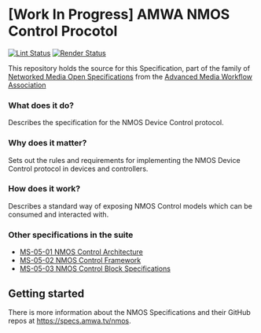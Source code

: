 # \[Work In Progress\] AMWA NMOS Control Procotol

[![Lint Status](https://github.com/AMWA-TV/is-12/workflows/Lint/badge.svg)](https://github.com/AMWA-TV/is-12/actions?query=workflow%3ALint)
[![Render Status](https://github.com/AMWA-TV/is-12/workflows/Render/badge.svg)](https://github.com/AMWA-TV/is-12/actions?query=workflow%3ARender)

This repository holds the source for this Specification, part of the family of [Networked Media Open Specifications](https://specs.amwa.tv/nmos) from the [Advanced Media Workflow Association](https://amwa.tv)

<!-- INTRO-START -->

### What does it do?

Describes the specification for the NMOS Device Control protocol.

### Why does it matter?

Sets out the rules and requirements for implementing the NMOS Device Control protocol in devices and controllers.

### How does it work?

Describes a standard way of exposing NMOS Control models which can be consumed and interacted with.

### Other specifications in the suite

- [MS-05-01 NMOS Control Architecture](https://specs.amwa.tv/ms-05-01)
- [MS-05-02 NMOS Control Framework](https://specs.amwa.tv/ms-05-02)
- [MS-05-03 NMOS Control Block Specifications](https://specs.amwa.tv/ms-05-03)

<!-- INTRO-END -->

## Getting started

There is more information about the NMOS Specifications and their GitHub repos at <https://specs.amwa.tv/nmos>.
